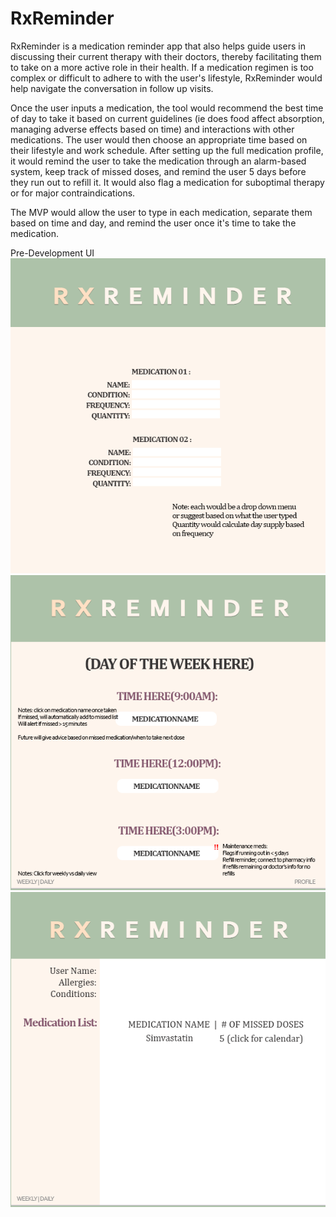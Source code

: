 # RxReminder
RxReminder is a medication reminder app that also helps guide users in discussing their current therapy with their doctors, thereby facilitating them to take on a more active role in their health. If a medication regimen is too complex or difficult to adhere to with the user's lifestyle, RxReminder would help navigate the conversation in follow up visits.

Once the user inputs a medication, the tool would recommend the best time of day to take it based on current guidelines (ie does food affect absorption, managing adverse effects based on time) and interactions with other medications. The user would then choose an appropriate time based on their lifestyle and work schedule. After setting up the full medication profile, it would remind the user to take the medication through an alarm-based system, keep track of missed doses, and remind the user 5 days before they run out to refill it. It would also flag a medication for suboptimal therapy or for major contraindications.

The MVP would allow the user to type in each medication, separate them based on time and day, and remind the user once it's time to take the medication.


Pre-Development UI
![Medication Input Page](medicationinputpage.png)
![Pill Organizer Page](pillorganizerpage-1.png)
![Profile Page](profilepage-1.png)
